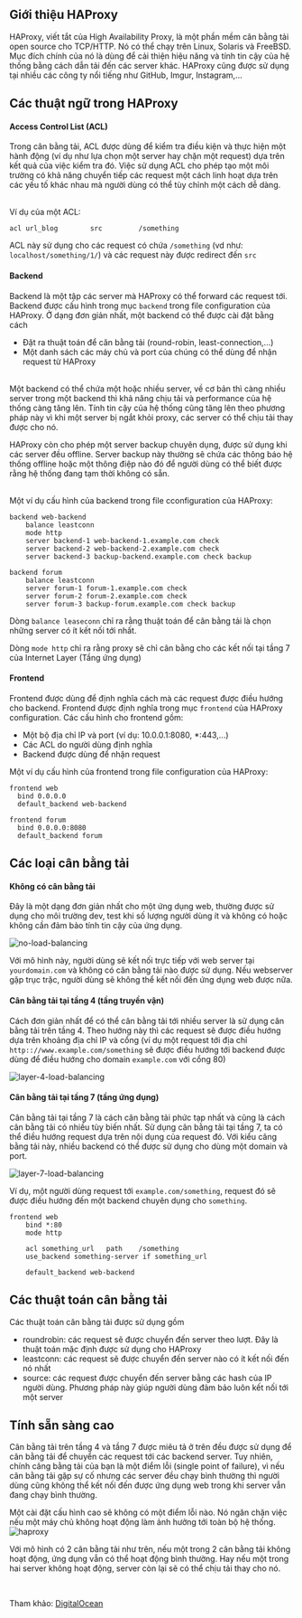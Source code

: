 ## Giới thiệu HAProxy
HAProxy, viết tắt của High Availability Proxy, là một phần mềm cân bằng tải open source cho TCP/HTTP. Nó có thể chạy trên Linux, Solaris và FreeBSD. Mục đích chính của nó là dùng để cải thiện hiệu năng và tính tin cậy của hệ thống bằng cách dẫn tải đến các server khác. HAProxy cũng được sử dụng tại nhiều các công ty nổi tiếng như GitHub, Imgur, Instagram,...

## Các thuật ngữ trong HAProxy
#### Access Control List (ACL)
Trong cân bằng tải, ACL được dùng để kiểm tra điều kiện và thực hiện một hành động (ví dụ như lựa chọn một server hay chặn một request) dựa trên kết quả của việc kiểm tra đó. Việc sử dụng ACL cho phép tạo một môi trường có khả năng chuyển tiếp các request một cách linh hoạt dựa trên các yếu tố khác nhau mà người dùng có thể tùy chỉnh một cách dễ dàng.

<br>
Ví dụ của một ACL: 

```
acl url_blog        src         /something
```
ACL này sử dụng cho các request có chứa `/something` (vd như: `localhost/something/1/`) và các request này được redirect đến `src`

#### Backend
Backend là một tập các server mà HAProxy có thể forward các request tới. Backend được cấu hình trong mục `backend` trong file configuration của HAProxy. Ở dạng đơn giản nhất, một backend có thể được cài đặt bằng cách 
- Đặt ra thuật toán để căn bằng tải (round-robin, least-connection,...)
- Một danh sách các máy chủ và port của chúng có thể dùng để nhận request từ HAProxy

<br>
Một backend có thể chứa một hoặc nhiều server, về cơ bản thì càng nhiều server trong một backend thì khả năng chịu tải và performance của hệ thống càng tăng lên. Tính tin cậy của hệ thống cũng tăng lên theo phương pháp này vì khi một server bị ngắt khỏi proxy, các server có thể chịu tải thay được cho nó. 

HAProxy còn cho phép một server backup chuyên dụng, được sử dụng khi các server đều offline. Server backup này thường sẽ chứa các thông báo hệ thống offline hoặc một thông điệp nào đó để người dùng có thể biết được rằng hệ thống đang tạm thời không có sẵn.

<br>
Một ví dụ cấu hình của backend trong file cconfiguration của HAProxy:

```
backend web-backend
    balance leastconn
    mode http
    server backend-1 web-backend-1.example.com check
    server backend-2 web-backend-2.example.com check
    server backend-3 backup-backend.example.com check backup
    
backend forum
    balance leastconn
    server forum-1 forum-1.example.com check
    server forum-2 forum-2.example.com check
    server forum-3 backup-forum.example.com check backup
```

Dòng `balance leaseconn` chỉ ra rằng thuật toán để cân bằng tải là chọn những server có ít kết nối tới nhất.

Dòng `mode http` chỉ ra rằng proxy sẽ chỉ cân bằng cho các kết nối tại tầng 7 của Internet Layer (Tầng ứng dụng)

#### Frontend
Frontend được dùng để định nghĩa cách mà các request được điều hướng cho backend. Frontend được định nghĩa trong mục `frontend` của HAProxy configuration. Các cấu hình cho frontend gồm:
- Một bộ địa chỉ IP và port (ví dụ: 10.0.0.1:8080, \*:443,...)
- Các ACL do người dùng định nghĩa
- Backend được dùng để nhận request

Một ví dụ cấu hình của frontend trong file configuration của HAProxy: 
```
frontend web
  bind 0.0.0.0
  default_backend web-backend

frontend forum
  bind 0.0.0.0:8080
  default_backend forum
```

## Các loại cân bằng tải
#### Không có cân bằng tải 
Đây là một dạng đơn giản nhất cho một ứng dụng web, thường được sử dụng cho môi trường dev, test khi số lượng người dùng ít và không có hoặc không cần đảm bảo tính tin cậy của ứng dụng.

![no-load-balancing](https://images.viblo.asia/20989602-9901-4f1f-9266-8fffbad29f81.png)

Với mô hình này, người dùng sẽ kết nối trực tiếp với web server tại `yourdomain.com` và không có cân bằng tải nào được sử dụng. Nếu webserver gặp trục trặc, người dùng sẽ không thể kết nối đến ứng dụng web được nữa.

#### Cân bằng tải tại tầng 4 (tầng truyền vận)
Cách đơn giản nhất để có thể cân bằng tải tới nhiều server là sử dụng cân bằng tải trên tầng 4. Theo hướng này thì các request sẽ được điều hướng dựa trên khoảng địa chỉ IP và cổng (ví dụ một request tới địa chỉ `http:://www.example.com/something` sẽ được điều hướng tới backend được dùng để điều hướng cho domain `example.com` với cổng 80)

![layer-4-load-balancing](https://images.viblo.asia/95511f07-278f-4843-82d3-086a31d5e189.png)

#### Cân bằng tải tại tầng 7 (tầng ứng dụng)
Cân bằng tải tại tầng 7 là cách cân bằng tải phức tạp nhất và cũng là cách cân bằng tải có nhiều tùy biến nhất. Sử dụng cân bằng tải tại tầng 7, ta có thể điều hướng request dựa trên nội dụng của request đó. Với kiểu câng bằng tải này, nhiều backend có thể được sử dụng cho dùng một domain và port. 

![layer-7-load-balancing](https://images.viblo.asia/921ce0fa-e01d-4588-ba5c-88baf8d1948a.png)

Ví dụ, một người dùng request tới `example.com/something`, request đó sẽ được điều hướng đến một backend chuyên dụng cho `something`.
```
frontend web
    bind *:80
    mode http
    
    acl something_url   path    /something
    use_backend something-server if something_url
    
    default_backend web-backend
```

## Các thuật toán cân bằng tải
Các thuật toán cân bằng tải được sử dụng gồm
- roundrobin: các request sẽ được chuyển đến server theo lượt. Đây là thuật toán mặc định được sử dụng cho HAProxy
- leastconn: các request sẽ được chuyển đến server nào có ít kết nối đến nó nhất
- source: các request được chuyển đến server bằng các hash của IP người dùng. Phương pháp này giúp người dùng đảm bảo luôn kết nối tới một server

## Tính sẵn sàng cao 
Cân bằng tải trên tầng 4 và tầng 7 được miêu tả ở trên đều được sử dụng để cân bằng tải để chuyển các request tới các backend server. Tuy nhiên, chính câng bằng tải của bạn là một điểm lỗi (single point of failure), vì nếu cân bằng tải gặp sự cố nhưng các server đều chạy bình thường thì người dùng cũng không thể kết nối đến được ứng dụng web trong khi server vẫn đang chạy bình thường.

Một cài đặt cấu hình cao sẽ không có một điểm lỗi nào. Nó ngăn chặn việc nếu một máy chủ không hoạt động làm ảnh hưởng tới toàn bộ hệ thống.
![haproxy](https://images.viblo.asia/473ba240-06d4-4327-8f6e-febcf3d833d5.gif)

Với mô hình có 2 cân bằng tải như trên, nếu một trong 2 cân bằng tải không hoạt động, ứng dụng vẫn có thể hoạt động bình thường. Hay nếu một trong hai server không hoạt động, server còn lại sẽ có thể chịu tải thay cho nó.

<br>

Tham khảo: [DigitalOcean](https://www.digitalocean.com/community/tutorials/an-introduction-to-haproxy-and-load-balancing-concepts)